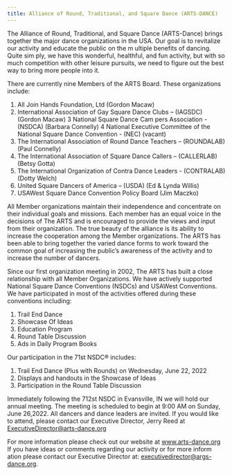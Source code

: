 ```yaml
---
title: Alliance of Round, Traditional, and Square Dance (ARTS-DANCE)
---
```

The Alliance of Round, Traditional, and Square Dance (ARTS-Dance) brings together the major dance organizations in the USA. Our goal is to revitalize our activity and educate the public on the m ultiple benefits of dancing. Quite sim ply, we have this wonderful, healthful, and fun activity, but with so much competition with other leisure pursuits, we need to figure out the best way to bring more people into it.

There are currently nine Members of the ARTS Board. These organizations include:
1. All Join Hands Foundation, Ltd  (Gordon Macaw)
2. International Association of Gay Square Dance Clubs – (IAGSDC) (Gordon Macaw)
3 National Square Dance Cam pers Association - (NSDCA) (Barbara Connelly)
4 National Executive Committee of the National Square Dance Convention - (NEC) (vacant)
5. The International Association of Round Dance Teachers – (ROUNDALAB) (Paul Connelly)
6. The International Association of Square Dance Callers – (CALLERLAB) (Betsy Gotta)
7. The International Organization of Contra Dance Leaders - (CONTRALAB) (Dotty Welch)
8. United Square Dancers of America – (USDA) (Ed & Lynda Willis)
9. USAWest Square Dance Convention Policy Board (Jim Maczko)

All Member organizations maintain their independence and concentrate on their individual goals and missions. Each member has an equal voice in the decisions of The ARTS and is encouraged to provide the views and input from  their organization. The true beauty of the alliance is its ability to increase the cooperation among the Member organizations. The ARTS has been able to bring together the varied dance forms to work toward the common goal of increasing the public’s awareness of the activity and to increase the number of dancers.

Since our first organization meeting in 2002, The ARTS has built a close relationship with all Member Organizations.  We  have actively supported National Square Dance  Conventions  (NSDCs) and  USAWest Conventions.  We  have participated in most of the activities offered during these conventions including:
1. Trail End Dance
2. Showcase Of Ideas
3. Education Program
4. Round Table Discussion
5. Ads in Daily Program Books

Our participation in the 71st NSDC&reg; includes:
1. Trail End Dance (Plus with Rounds) on Wednesday, June 22, 2022
2. Displays and handouts in the Showcase of Ideas
3. Participation in the Round Table Discussion

Immediately following the 712st NSDC in Evansville, IN we will hold our annual meeting. The meeting is scheduled to begin at 9:00 AM on Sunday, June 26,2022. All dancers and dance leaders are invited. If you would like to attend, please contact our Executive Director, Jerry Reed at ExecutiveDirector@arts-dance.org

For more information please check out our website at www.arts-dance.org  If you have ideas or comments regarding our activity or for more inform ation please contact our Executive Director at: executivedirector@args-dance.org.
            
            
